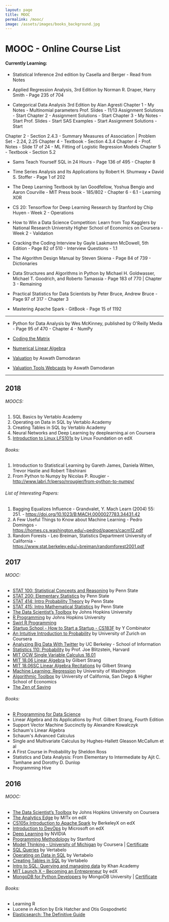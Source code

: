 ```yaml
---
layout: page
title: MOOC
permalink: /mooc/
image: /assets/images/books_background.jpg
---
```


# MOOC - Online Course List

#### Currently Learning:

- Statistical Inference 2nd edition by Casella and Berger - Read from Notes

- Applied Regression Analysis, 3rd Edition by Norman R. Draper, Harry Smith - Page 235 of 704

- Categorical Data Analysis 3rd Edition by Alan Agresti
Chapter 1 - 
My Notes - Multinomial parameters
Prof. Slides - 11/13
Assignment Solutions - Start
Chapter 2 - 
Assignment Solutions - Start
Chapter 3 -
My Notes - Start
Prof. Slides - Start
SAS Examples - Start
Assignment Solutions - Start



Chapter 2 - Section 2.4.3 - Summary Measures of Association | Problem Set - 2.24, 2.25
Chapter 4 - Textbook - Section 4.3.4
Chapter 4 - Prof. Notes - Slide 17 of 24 - ML Fitting of Logistic Regression Models
Chapter 5 - Textbook - Section 5.2

- Sams Teach Yourself SQL in 24 Hours - Page 136 of 495 - Chapter 8

- Time Series Analysis and Its Applications by Robert H. Shumway • David S. Stoffer - Page 1 of 202


- The Deep Learning Textbook by Ian Goodfellow, Yoshua Bengio and Aaron Courville - MIT Press book - 185/802 - Chapter 6 - 6.1 - Learning XOR

- CS 20: Tensorflow for Deep Learning Research by Stanford by Chip Huyen - Week 2 - Operations

- How to Win a Data Science Competition: Learn from Top Kagglers by National Research University Higher School of Economics on Coursera - Week 2 - Validation

- Cracking the Coding Interview by Gayle Laakmann McDowell, 5th Edition - Page 82 of 510 - Interview Questions - 1.1

- The Algorithm Design Manual by Steven Skiena - Page 84 of 739 - Dictionaries

- Data Structures and Algorithms in Python by Michael H. Goldwasser, Michael T. Goodrich, and Roberto Tamassia - Page 183 of 770 | Chapter 3 - Remaining

- Practical Statistics for Data Scientists by Peter Bruce, Andrew Bruce - Page 97 of 317 - Chapter 3

- Mastering Apache Spark - GitBook - Page 15 of 1192
-----------------------------------------------------------------------------------------------------------------------------

- Python for Data Analysis by Wes McKinney, published by O'Reilly Media - Page 95 of 470 - Chapter 4 - NumPy




- [Coding the Matrix](https://cs.brown.edu/video/channels/coding-matrix-fall-2014/)
- [Numerical Linear Algebra](https://github.com/fastai/numerical-linear-algebra)






- [Valuation](https://www.youtube.com/playlist?list=PLUkh9m2BorqkNzSSPrCDkO2jlufVCinVw) by Aswath Damodaran
- [Valuation Tools Webcasts](https://www.youtube.com/playlist?list=PLUkh9m2BorqmRAGzJb5OIvTAKZZu9HWF-) by Aswath Damodaran
------------------------------------------------------------------------------------------------------------------------------

## 2018

###### MOOCS:
1. SQL Basics by Vertablo Academy
2. Operating on Data in SQL by Vertablo Academy
3. Creating Tables in SQL by Vertablo Academy
4. Neural Networks and Deep Learning by deeplearning.ai on Coursera
5. [Introduction to Linux LFS101x](https://www.edx.org/course/introduction-linux-linuxfoundationx-lfs101x-1) by Linux Foundation on edX


###### Books:
1. Introduction to Statistical Learning by Gareth James, Daniela Witten, Trevor Hastie and Robert Tibshirani
2. From Python to Numpy by Nicolas P. Rougier - http://www.labri.fr/perso/nrougier/from-python-to-numpy/

###### List of Interesting Papers:
1. Bagging Equalizes Influence - Grandvalet, Y. Mach Learn (2004) 55: 251. - https://doi.org/10.1023/B:MACH.0000027783.34431.42
2. A Few Useful Things to Know about Machine Learning - Pedro Domingos - https://homes.cs.washington.edu/~pedrod/papers/cacm12.pdf
3. Random Forests - Leo Breiman, Statistics Department University of California - https://www.stat.berkeley.edu/~breiman/randomforest2001.pdf

## 2017

###### MOOC:
- [STAT 100: Statistical Concepts and Reasoning](https://onlinecourses.science.psu.edu/statprogram/stat100) by Penn State
- [STAT 200: Elementary Statistics](https://onlinecourses.science.psu.edu/statprogram/stat200) by Penn State
- [STAT 414: Intro Probability Theory](https://onlinecourses.science.psu.edu/stat414/) by Penn State
- [STAT 415: Intro Mathematical Statistics](https://onlinecourses.science.psu.edu/stat414/node/213) by Penn State
- [The Data Scientist’s Toolbox](https://www.coursera.org/learn/data-scientists-tools) by Johns Hopkins University
- [R Programming](https://www.coursera.org/learn/r-programming) by Johns Hopkins University
- [Swirl R Programming](http://swirlstats.com/)
- [Startup School - How to Start a Startup - CS183F](https://www.youtube.com/playlist?list=PLoROMvodv4rNpMrTeeh-627Lajh6uSUgY) by Y Combinator
- [An Intuitive Introduction to Probability](https://www.coursera.org/learn/introductiontoprobability) by University of Zurich on Coursera
- [Analyzing Big Data With Twitter](https://www.youtube.com/playlist?list=PLE8C1256A28C1487F) by UC Berkeley - School of Information
- [Statistics 110: Probability](https://projects.iq.harvard.edu/stat110/home) by Prof. Joe Blitzstein, Harvard
- [MIT OCW Single Variable Calculus 18.01](https://www.youtube.com/playlist?list=PL590CCC2BC5AF3BC1)
- [MIT 18.06 Linear Algebra](https://www.youtube.com/playlist?list=PLE7DDD91010BC51F8) by Gilbert Strang 
- [MIT 18.06SC Linear Algebra Recitations](https://www.youtube.com/playlist?list=PL221E2BBF13BECF6C) by Gilbert Strang 
- [Machine Learning: Regression](https://www.coursera.org/learn/ml-regression) by University of Washington
- [Algorithmic Toolbox](https://www.coursera.org/learn/algorithmic-toolbox/) by University of California, San Diego & Higher School of Economics
- [The Zen of Saving](https://app.novoed.com/zen-of-saving-1)

###### Books:
- [R Programming for Data Science](https://leanpub.com/rprogramming)
- Linear Algebra and its Applications by Prof. Gilbert Strang, Fourth Edition
- Support Vector Machine Succinctly by Alexandre Kowalczyk
- Schaum's Linear Algebra
- Schaum's Advanced Calculus
- Single and Multivariate Calculus by Hughes-Hallett Gleason McCallum et al
- A First Course in Probability by Sheldon Ross
- Statistics and Data Analysis: From Elementary to Intermediate by Ajit C. Tamhane and Dorothy D. Dunlop
- Programming Hive




## 2016

###### MOOC:
- [The Data Scientist’s Toolbox](https://www.coursera.org/learn/data-scientists-tools) by Johns Hopkins University on Coursera
- [The Analytics Edge](https://www.edx.org/course/analytics-edge-mitx-15-071x-2) by MITx on edX
- [CS105x Introduction to Apache Spark](https://courses.edx.org/courses/course-v1:BerkeleyX+CS105x+1T2016) by BerkeleyX on edX
- [Introduction to DevOps](https://www.edx.org/course/introduction-devops-microsoft-dev212x) by Microsoft on edX
- [Deep Learning](https://developer.nvidia.com/deep-learning-courses) by NVIDIA
- [Programming Methodology](https://see.stanford.edu/Course/CS106A) by Stanford
- [Model Thinking - University of Michigan](https://www.coursera.org/learn/model-thinking) by Coursera | [Certificate](https://github.com/KartikKannapur/kartikkannapur.github.io/blob/master/mooc_certificates/Model_Thinking_Coursera_Michigan.png)
- [SQL Queries](https://academy.vertabelo.com/course/sql-queries) by Vertabelo
- [Operating on Data in SQL](https://academy.vertabelo.com/course/operating-on-data-in-sql) by Vertabelo
- [Creating Tables in SQL](https://academy.vertabelo.com/course/creating-tables-in-sql) by Vertabelo
- [Intro to SQL: Querying and managing data](https://www.khanacademy.org/computing/computer-programming/sql) by Khan Academy
- [MIT Launch X – Becoming an Entrepreneur](https://www.edx.org/course/becoming-entrepreneur-mitx-launch-x) by edX
- [MongoDB for Python Developers](https://university.mongodb.com/courses/M101P/about) by MongoDB University | [Certificate](https://github.com/KartikKannapur/kartikkannapur.github.io/blob/master/mooc_certificates/MongoDB_M101P_Certificate.pdf)

###### Books:
- Learning R
- Lucene in Action by Erik Hatcher and Otis Gospodnetić
- [Elasticsearch: The Definitive Guide](https://www.elastic.co/guide/en/elasticsearch/guide/current/index.html)
